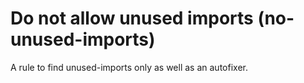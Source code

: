 # Do not allow unused imports (no-unused-imports)

A rule to find unused-imports only as well as an autofixer.
